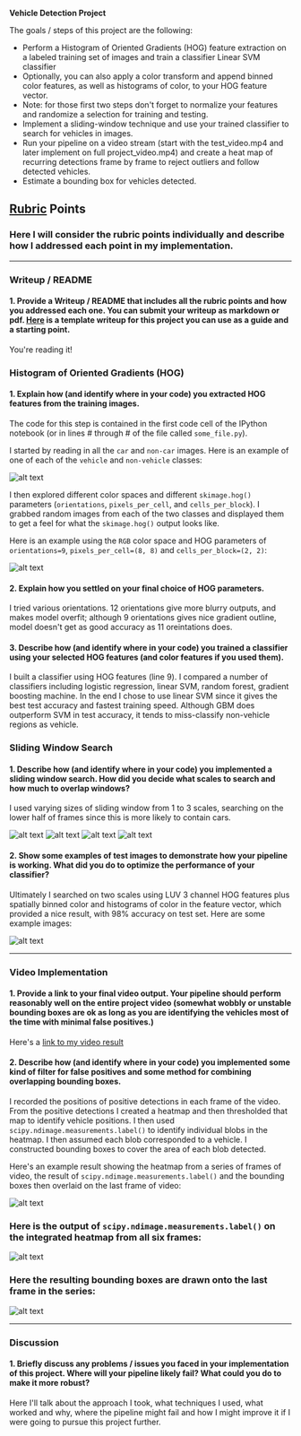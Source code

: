 **Vehicle Detection Project**

The goals / steps of this project are the following:

* Perform a Histogram of Oriented Gradients (HOG) feature extraction on a labeled training set of images and train a classifier Linear SVM classifier
* Optionally, you can also apply a color transform and append binned color features, as well as histograms of color, to your HOG feature vector.
* Note: for those first two steps don't forget to normalize your features and randomize a selection for training and testing.
* Implement a sliding-window technique and use your trained classifier to search for vehicles in images.
* Run your pipeline on a video stream (start with the test_video.mp4 and later implement on full project_video.mp4) and create a heat map of recurring detections frame by frame to reject outliers and follow detected vehicles.
* Estimate a bounding box for vehicles detected.

[//]: # (Image References)
[image1]: ./result/car_vs_nocar.png
[image2]: ./result/hog_example.png
[image3.1]: ./result/sliding_windows_1.jpg
[image3.2]: ./result/sliding_windows_2.jpg
[image3.3]: ./result/sliding_windows_3.jpg
[image3.4]: ./result/sliding_windows_4.jpg
[image4]: ./result/output_boxes.png
[image5]: ./result/bboxes_and_heat.png
[image6]: ./result/grey_output_boxes.png
[image7]: ./result/frame1258.jpg
[video1]: ./project_video_out.mp4

## [Rubric](https://review.udacity.com/#!/rubrics/513/view) Points
### Here I will consider the rubric points individually and describe how I addressed each point in my implementation.

---
### Writeup / README

#### 1. Provide a Writeup / README that includes all the rubric points and how you addressed each one.  You can submit your writeup as markdown or pdf.  [Here](https://github.com/udacity/CarND-Vehicle-Detection/blob/master/writeup_template.md) is a template writeup for this project you can use as a guide and a starting point.

You're reading it!

### Histogram of Oriented Gradients (HOG)

#### 1. Explain how (and identify where in your code) you extracted HOG features from the training images.

The code for this step is contained in the first code cell of the IPython notebook (or in lines # through # of the file called `some_file.py`).

I started by reading in all the `car` and `non-car` images.  Here is an example of one of each of the `vehicle` and `non-vehicle` classes:

![alt text][image1]

I then explored different color spaces and different `skimage.hog()` parameters (`orientations`, `pixels_per_cell`, and `cells_per_block`).  I grabbed random images from each of the two classes and displayed them to get a feel for what the `skimage.hog()` output looks like.

Here is an example using the `RGB` color space and HOG parameters of `orientations=9`, `pixels_per_cell=(8, 8)` and `cells_per_block=(2, 2)`:


![alt text][image2]

#### 2. Explain how you settled on your final choice of HOG parameters.

I tried various orientations. 12 orientations give more blurry outputs, and makes model overfit; although 9 orientations gives nice gradient outline, model doesn't get as good accuracy as 11 oreintations does.


#### 3. Describe how (and identify where in your code) you trained a classifier using your selected HOG features (and color features if you used them).

I built a classifier using HOG features (line 9). I compared a number of classifiers including logistic regression, linear SVM, random forest, gradient boosting machine. In the end
I chose to use linear SVM since it gives the best test accuracy and fastest training speed. Although GBM does outperform SVM in test accuracy, it tends to miss-classify non-vehicle regions as vehicle.

### Sliding Window Search

#### 1. Describe how (and identify where in your code) you implemented a sliding window search.  How did you decide what scales to search and how much to overlap windows?

I used varying sizes of sliding window from 1 to 3 scales, searching on the lower half of frames since this is more likely to contain cars.

![alt text][image3.1]
![alt text][image3.2]
![alt text][image3.3]
![alt text][image3.4]

#### 2. Show some examples of test images to demonstrate how your pipeline is working.  What did you do to optimize the performance of your classifier?

Ultimately I searched on two scales using LUV 3 channel HOG features plus spatially binned color and histograms of color in the feature vector, which provided a nice result, with 98% accuracy on test set.  Here are some example images:

![alt text][image4]

---

### Video Implementation

#### 1. Provide a link to your final video output.  Your pipeline should perform reasonably well on the entire project video (somewhat wobbly or unstable bounding boxes are ok as long as you are identifying the vehicles most of the time with minimal false positives.)
Here's a [link to my video result](./project_video_out.mp4)


#### 2. Describe how (and identify where in your code) you implemented some kind of filter for false positives and some method for combining overlapping bounding boxes.

I recorded the positions of positive detections in each frame of the video.  From the positive detections I created a heatmap and then thresholded that map to identify vehicle positions.  I then used `scipy.ndimage.measurements.label()` to identify individual blobs in the heatmap.  I then assumed each blob corresponded to a vehicle.  I constructed bounding boxes to cover the area of each blob detected.

Here's an example result showing the heatmap from a series of frames of video, the result of `scipy.ndimage.measurements.label()` and the bounding boxes then overlaid on the last frame of video:

![alt text][image5]

### Here is the output of `scipy.ndimage.measurements.label()` on the integrated heatmap from all six frames:
![alt text][image6]

### Here the resulting bounding boxes are drawn onto the last frame in the series:
![alt text][image7]

---

### Discussion

#### 1. Briefly discuss any problems / issues you faced in your implementation of this project.  Where will your pipeline likely fail?  What could you do to make it more robust?

Here I'll talk about the approach I took, what techniques I used, what worked and why, where the pipeline might fail and how I might improve it if I were going to pursue this project further.